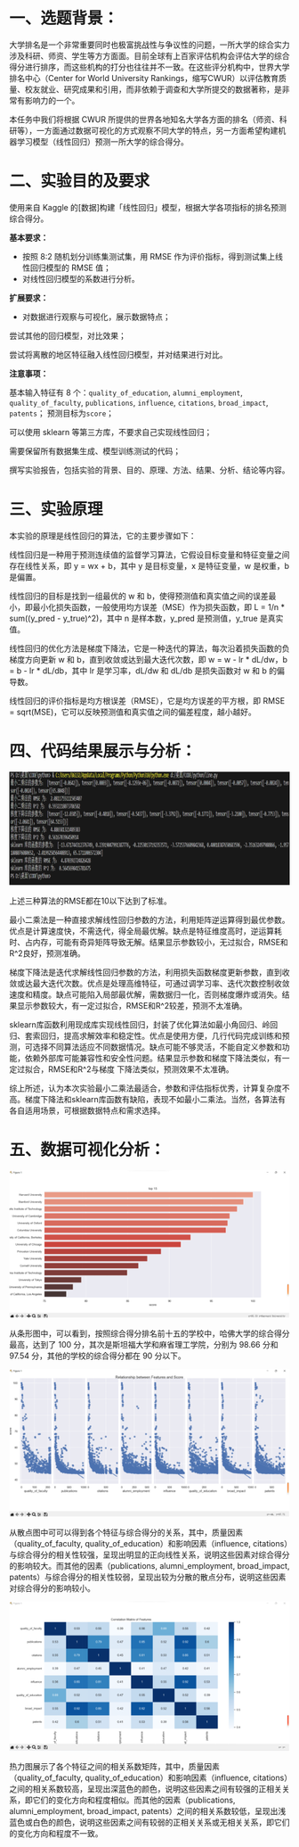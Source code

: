 # 一、选题背景：
大学排名是一个非常重要同时也极富挑战性与争议性的问题，一所大学的综合实力涉及科研、师资、学生等方方面面。目前全球有上百家评估机构会评估大学的综合得分进行排序，而这些机构的打分也往往并不一致。在这些评分机构中，世界大学排名中心（Center for World University Rankings，缩写CWUR）以评估教育质量、校友就业、研究成果和引用，而非依赖于调查和大学所提交的数据著称，是非常有影响力的一个。

本任务中我们将根据 CWUR 所提供的世界各地知名大学各方面的排名（师资、科研等），一方面通过数据可视化的方式观察不同大学的特点，另一方面希望构建机器学习模型（线性回归）预测一所大学的综合得分。


# 二、实验目的及要求
使用来自 Kaggle 的[数据]构建「线性回归」模型，根据大学各项指标的排名预测综合得分。

**基本要求：**
* 按照 8:2 随机划分训练集测试集，用 RMSE 作为评价指标，得到测试集上线性回归模型的 RMSE 值；
* 对线性回归模型的系数进行分析。

**扩展要求：**
* 对数据进行观察与可视化，展示数据特点； 

尝试其他的回归模型，对比效果；

尝试将离散的地区特征融入线性回归模型，并对结果进行对比。

**注意事项：**

基本输入特征有 8 个：`quality_of_education`, `alumni_employment`, `quality_of_faculty`, `publications`, `influence`, `citations`, `broad_impact`, 
`patents`；
预测目标为`score`；

可以使用 sklearn 等第三方库，不要求自己实现线性回归；

需要保留所有数据集生成、模型训练测试的代码；

撰写实验报告，包括实验的背景、目的、原理、方法、结果、分析、结论等内容。


# 三、实验原理
本实验的原理是线性回归的算法，它的主要步骤如下：

线性回归是一种用于预测连续值的监督学习算法，它假设目标变量和特征变量之间存在线性关系，即 y = wx + b，其中 y 是目标变量，x 是特征变量，w 是权重，b 是偏置。

线性回归的目标是找到一组最优的 w 和 b，使得预测值和真实值之间的误差最小，即最小化损失函数，一般使用均方误差（MSE）作为损失函数，即 L = 1/n * sum((y_pred - y_true)^2)，其中 n 是样本数，y_pred 是预测值，y_true 是真实值。

线性回归的优化方法是梯度下降法，它是一种迭代的算法，每次沿着损失函数的负梯度方向更新 w 和 b，直到收敛或达到最大迭代次数，即 w = w - lr * dL/dw，b = b - lr * dL/db，其中 lr 是学习率，dL/dw 和 dL/db 是损失函数对 w 和 b 的偏导数。

线性回归的评价指标是均方根误差（RMSE），它是均方误差的平方根，即 RMSE = sqrt(MSE)，它可以反映预测值和真实值之间的偏差程度，越小越好。


# 四、代码结果展示与分析：

<img src="./figure1.png"></img>

上述三种算法的RMSE都在10以下达到了标准。

最小二乘法是一种直接求解线性回归参数的方法，利用矩阵逆运算得到最优参数。优点是计算速度快，不需迭代，得全局最优解。缺点是特征维度高时，逆运算耗时、占内存，可能有奇异矩阵导致无解。结果显示参数较小，无过拟合，RMSE和R^2良好，预测准确。

梯度下降法是迭代求解线性回归参数的方法，利用损失函数梯度更新参数，直到收敛或达最大迭代次数。优点是处理高维特征，可通过调学习率、迭代次数控制收敛速度和精度。缺点可能陷入局部最优解，需数据归一化，否则梯度爆炸或消失。结果显示参数较大，有一定过拟合，RMSE和R^2较差，预测不太准确。

sklearn库函数利用现成库实现线性回归，封装了优化算法如最小角回归、岭回归、套索回归，提高求解效率和稳定性。优点是使用方便，几行代码完成训练和预测，可选择不同算法适应不同数据情况。缺点可能不够灵活，不能自定义参数和功能，依赖外部库可能兼容性和安全性问题。结果显示参数和梯度下降法类似，有一定过拟合，RMSE和R^2与梯度
下降法类似，预测效果不太准确。

综上所述，认为本次实验最小二乘法最适合，参数和评估指标优秀，计算复杂度不高。梯度下降法和sklearn库函数有缺陷，表现不如最小二乘法。当然，各算法有各自适用场景，可根据数据特点和需求选择。


# 五、数据可视化分析：

<img src="./figure2.png"></img>

从条形图中，可以看到，按照综合得分排名前十五的学校中，哈佛大学的综合得分最高，达到了 100 分，其次是斯坦福大学和麻省理工学院，分别为 98.66 分和 97.54 分，其他的学校的综合得分都在 90 分以下。

<img src="./figure3.png"></img>

从散点图中可可以得到各个特征与综合得分的关系，其中，质量因素（quality_of_faculty, quality_of_education）和影响因素（influence, citations）与综合得分的相关性较强，呈现出明显的正向线性关系，说明这些因素对综合得分的影响较大。而其他的因素（publications, alumni_employment, broad_impact, patents）与综合得分的相关性较弱，呈现出较为分散的散点分布，说明这些因素对综合得分的影响较小。

<img src="./figure4.png"></img>

热力图展示了各个特征之间的相关系数矩阵，其中，质量因素（quality_of_faculty, quality_of_education）和影响因素（influence, citations）之间的相关系数较高，呈现出深蓝色的颜色，说明这些因素之间有较强的正相关关系，即它们的变化方向和程度相似。而其他的因素（publications, alumni_employment, broad_impact, patents）之间的相关系数较低，呈现出浅蓝色或白色的颜色，说明这些因素之间有较弱的正相关关系或无相关关系，即它们的变化方向和程度不一致。

